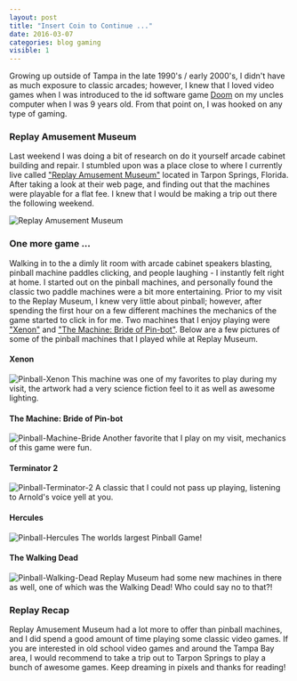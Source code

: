 ```yaml
---
layout: post
title: "Insert Coin to Continue ..."
date: 2016-03-07
categories: blog gaming
visible: 1
---
```

Growing up outside of Tampa in the late 1990's / early 2000's, I didn't have as much exposure to classic arcades; however, I knew that I loved video games when I was introduced to the id software game [Doom][Doom] on my uncles computer when I was 9 years old. From that point on, I was hooked on any type of gaming.

### Replay Amusement Museum ###
Last weekend I was doing a bit of research on do it yourself arcade cabinet building and repair. I stumbled upon was a place close to where I currently live called ["Replay Amusement Museum"][Replay] located in Tarpon Springs, Florida. After taking a look at their web page, and finding out that the machines were playable for a flat fee. I knew that I would be making a trip out there the following weekend.

![Replay Amusement Museum](http://i1055.photobucket.com/albums/s515/nkanedevn/Replay-Amusement-Museum-Machines-View_zpsuo3qpty1.jpg)

### One more game ... ###
Walking in to the a dimly lit room with arcade cabinet speakers blasting, pinball machine paddles clicking, and people laughing - I instantly felt right at home. I started out on the pinball machines, and personally found the classic two paddle machines were a bit more entertaining. Prior to my visit to the Replay Museum, I knew very little about pinball; however, after spending the first hour on a few different machines the mechanics of the game started to click in for me. Two machines that I enjoy playing were ["Xenon"][Xenon] and ["The Machine: Bride of Pin-bot"][Machine-Bride]. Below are a few pictures of some of the pinball machines that I played while at Replay Museum.


#### Xenon ####
![Pinball-Xenon](http://i1055.photobucket.com/albums/s515/nkanedevn/Replay-Amusement-Museum-Xenon_zpsgycoa0cq.jpg)
This machine was one of my favorites to play during my visit, the artwork had a very science fiction feel to it as well as awesome lighting.

#### The Machine: Bride of Pin-bot ####
![Pinball-Machine-Bride](http://i1055.photobucket.com/albums/s515/nkanedevn/Replay-Amusement-Museum-The-Machine-Bride_zpssaebx3ri.jpg)
Another favorite that I play on my visit, mechanics of this game were fun.

#### Terminator 2 ####
![Pinball-Terminator-2](http://i1055.photobucket.com/albums/s515/nkanedevn/Replay-Amusement-Museum-Terminator-2_zpss7c3lfio.jpg)
A classic that I could not pass up playing, listening to Arnold's voice yell at you.

#### Hercules ####
![Pinball-Hercules](http://i1055.photobucket.com/albums/s515/nkanedevn/Replay-Amusement-Museum-Hercules-1_zpsnbuqepbr.jpg)
The worlds largest Pinball Game!


#### The Walking Dead ####
![Pinball-Walking-Dead](http://i1055.photobucket.com/albums/s515/nkanedevn/Replay-Amusement-Museum-Walking-Dead-1_zpsy03hqrgs.jpg)
Replay Museum had some new machines in there as well, one of which was the Walking Dead! Who could say no to that?!


### Replay Recap ###
Replay Amusement Museum had a lot more to offer than pinball machines, and I did spend a good amount of time playing some classic video games. If you are interested in old school video games and around the Tampa Bay area, I would recommend to take a trip out to Tarpon Springs to play a bunch of awesome games. Keep dreaming in pixels and thanks for reading!


[Doom]:                 https://en.wikipedia.org/wiki/Doom_(1993_video_game)
[Machine-Bride]:        https://en.wikipedia.org/wiki/The_Machine:_Bride_of_Pin-Bot
[Replay]:               http://www.replaymuseum.org/
[Xenon]:                https://en.wikipedia.org/wiki/Xenon_(pinball)
